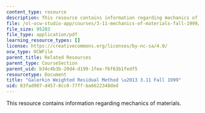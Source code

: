 ```yaml
---
content_type: resource
description: This resource contains information regarding mechanics of materials.
file: /ol-ocw-studio-app/courses/3-11-mechanics-of-materials-fall-1999/83fad907d4578cc077ffba6622348ded_MIT3_11F99_galerkin.pdf
file_size: 95203
file_type: application/pdf
learning_resource_types: []
license: https://creativecommons.org/licenses/by-nc-sa/4.0/
ocw_type: OCWFile
parent_title: Related Resources
parent_type: CourseSection
parent_uid: b34c4b3b-20d4-d199-1fee-fbf63b1fedf5
resourcetype: Document
title: "Galerkin Weighted Residual Method \u2013 3.11 Fall 1999"
uid: 83fad907-d457-8cc0-77ff-ba6622348ded
---
```

This resource contains information regarding mechanics of materials.